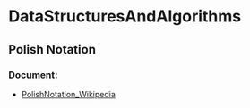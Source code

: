 # DataStructuresAndAlgorithms

## Polish Notation

### Document: 
- [PolishNotation_Wikipedia](https://vi.wikipedia.org/wiki/K%C3%AD_ph%C3%A1p_Ba_Lan)
